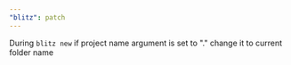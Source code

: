 ```yaml
---
"blitz": patch
---
```


During `blitz new` if project name argument is set to "." change it to current folder name
